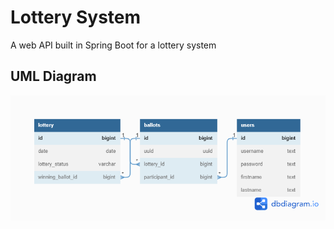 # Lottery System
A web API built in Spring Boot for a lottery system

## UML Diagram
![diagram](img/diagram.png)
